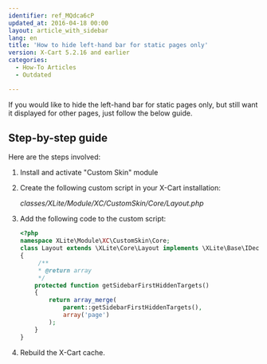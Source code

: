 ```yaml
---
identifier: ref_MQdca6cP
updated_at: 2016-04-18 00:00
layout: article_with_sidebar
lang: en
title: 'How to hide left-hand bar for static pages only'
version: X-Cart 5.2.16 and earlier
categories:
  - How-To Articles
  - Outdated

---
```



If you would like to hide the left-hand bar for static pages only, but still want it displayed for other pages, just follow the below guide.

## Step-by-step guide

Here are the steps involved:

1.  Install and activate "Custom Skin" module

2.  Create the following custom script in your X-Cart installation:

    _classes/XLite/Module/XC/CustomSkin/Core/Layout.php_

3.  Add the following code to the custom script:

    ```php
    <?php
    namespace XLite\Module\XC\CustomSkin\Core;
    class Layout extends \XLite\Core\Layout implements \XLite\Base\IDecorator
    {
         /**
         * @return array
         */
        protected function getSidebarFirstHiddenTargets()
        {
            return array_merge(
                parent::getSidebarFirstHiddenTargets(),
                array('page')
            );
        }
    }
    ```

4.  Rebuild the X-Cart cache.
